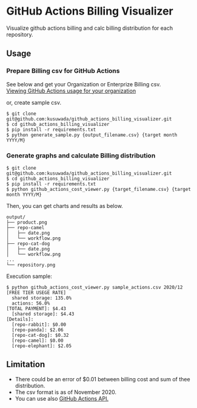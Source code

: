 # GitHub Actions Billing Visualizer

Visualize github actions billing and calc billing distribution for each repository.

## Usage

### Prepare Billing csv for GitHub Actions

See below and get your Organization or Enterprize Billing csv.  
[Viewing GitHub Actions usage for your organization](https://docs.github.com/en/free-pro-team@latest/github/setting-up-and-managing-billing-and-payments-on-github/viewing-your-github-actions-usage#viewing-github-actions-usage-for-your-organization)

or, create sample csv.

```
$ git clone git@github.com:kusuwada/github_actions_billing_visualizer.git
$ cd github_actions_billing_visualizer
$ pip install -r requirements.txt
$ python generate_sample.py {output_filename.csv} {target month YYYY/M}
```

### Generate graphs and calculate Billing distribution

```
$ git clone git@github.com:kusuwada/github_actions_billing_visualizer.git
$ cd github_actions_billing_visualizer
$ pip install -r requirements.txt
$ python github_actions_cost_viewer.py {target_filename.csv} {target month YYYY/M}
```

Then, you can get charts and results as below.

```
output/
├── product.png
├── repo-camel
│   ├── date.png
│   └── workflow.png
├── repo-cat-dog
│   ├── date.png
│   └── workflow.png
...
└── repository.png
```

Execution sample:

```
$ python github_actions_cost_viewer.py sample_actions.csv 2020/12
[FREE TIER USEGE RATE]
  shared storage: 135.0%
  actions: 56.0%
[TOTAL PAYMENT]: $4.43
  [shared storage]: $4.43
[Details]: 
  [repo-rabbit]: $0.00
  [repo-panda]: $2.06
  [repo-cat-dog]: $0.32
  [repo-camel]: $0.00
  [repo-elephant]: $2.05
```

## Limitation

* There could be an error of $0.01 between billing cost and sum of thee distribution.
* The csv format is as of November 2020.
* You can use also [GitHub Actions API.](https://docs.github.com/en/free-pro-team@latest/rest/reference/actions)